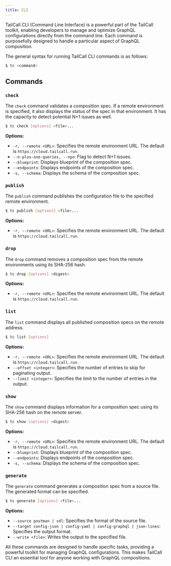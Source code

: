 ```yaml
---
title: CLI
---
```


TailCall CLI (Command Line Interface) is a powerful part of the TailCall toolkit, enabling developers to manage and optimize GraphQL configurations directly from the command line. Each command is purposefully designed to handle a particular aspect of GraphQL composition.

The general syntax for running TailCall CLI commands is as follows:

```bash
$ tc <command>
```

## Commands

### `check`

The `check` command validates a composition spec. If a remote environment is specified, it also displays the status of the spec in that environment. It has the capacity to detect potential N+1 issues as well.

```bash
$ tc check [options] <file>...
```

**Options:**

- `-r, --remote <URL>`: Specifies the remote environment URL. The default is `https://cloud.tailcall.run`.
- `--n-plus-one-queries, --npo`: Flag to detect N+1 issues.
- `--blueprint`: Displays blueprint of the composition spec.
- `--endpoints`: Displays endpoints of the composition spec.
- `-s, --schema`: Displays the schema of the composition spec.

### `publish`

The `publish` command publishes the configuration file to the specified remote environment.

```bash
$ tc publish [options] <file>...
```

**Options:**

- `-r, --remote <URL>`: Specifies the remote environment URL. The default is `https://cloud.tailcall.run`.

### `drop`

The `drop` command removes a composition spec from the remote environments using its SHA-256 hash.

```bash
$ tc drop [options] <digest>
```

**Options:**

- `-r, --remote <URL>`: Specifies the remote environment URL. The default is `https://cloud.tailcall.run`.

### `list`

The `list` command displays all published composition specs on the remote address.

```bash
$ tc list [options]
```

**Options:**

- `-r, --remote <URL>`: Specifies the remote environment URL. The default is `https://cloud.tailcall.run`.
- `--offset <integer>`: Specifies the number of entries to skip for paginating output.
- `--limit <integer>`: Specifies the limit to the number of entries in the output.

### `show`

The `show` command displays information for a composition spec using its SHA-256 hash on the remote server.

```bash
$ tc show [options] <digest>
```

**Options:**

- `-r, --remote <URL>`: Specifies the remote environment URL. The default is `https://cloud.tailcall.run`.
- `--blueprint`: Displays blueprint of the composition spec.
- `--endpoints`: Displays endpoints of the composition spec.
- `-s, --schema`: Displays the schema of the composition spec.

### `generate`

The `generate` command generates a composition spec from a source file. The generated format can be specified.

```bash
$ tc generate [options] <file>...
```

**Options:**

- `--source postman | sdl`: Specifies the format of the source file.
- `--target config-json | config-yaml | config-graphql | json-lines`: Specifies the output format.
- `--write <file>`: Writes the output to the specified file.

All these commands are designed to handle specific tasks, providing a powerful toolkit for managing GraphQL configurations. This makes TailCall CLI an essential tool for anyone working with GraphQL compositions.
